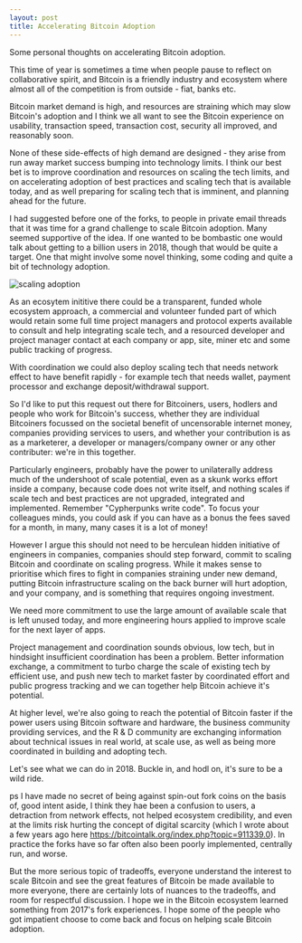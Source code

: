 ```yaml
---
layout: post
title: Accelerating Bitcoin Adoption
---
```


Some personal thoughts on accelerating Bitcoin adoption.

This time of year is sometimes a time when people pause to reflect on collaborative spirit, and Bitcoin is a friendly 
industry and ecosystem where almost all of the competition is from outside - fiat, banks etc.

Bitcoin market demand is high, and resources are straining which may slow Bitcoin's adoption and I think we all want to 
see the Bitcoin experience on usability, transaction speed, transaction cost, security all improved, and reasonably soon. 

None of these side-effects of high demand are designed - they arise from run away market success bumping into technology 
limits. I think our best bet is to improve coordination and resources on scaling the tech limits, and on accelerating 
adoption of best practices and scaling tech that is available today, and as well preparing for scaling tech that is
imminent, and planning ahead for the future.

I had suggested before one of the forks, to people in private email threads that it was time for a grand challenge to scale 
Bitcoin adoption. Many seemed supportive of the idea. If one wanted to be bombastic one would talk about getting to a billion 
users in 2018, though that would be quite a target. One that might involve some novel thinking, some coding and quite a bit of 
technology adoption.

![scaling adoption]({{"/files/rollercoaster-rocket.jpg"}})

As an ecosytem inititive there could be a transparent, funded whole ecosystem approach, a commercial and volunteer
funded part of which would retain some full time project managers and protocol experts available to consult and help 
integrating scale tech, and a resourced developer and project manager contact at each company or app, site, miner etc and 
some public tracking of progress.

With coordination we could also deploy scaling tech that needs network effect to have benefit rapidly - for example tech
that needs wallet, payment processor and exchange deposit/withdrawal support.

So I'd like to put this request out there for Bitcoiners, users, hodlers and people who work for Bitcoin's success, whether 
they are individual Bitcoiners focussed on the societal benefit of uncensorable internet money, companies providing services
to users, and whether your contribution is as as a marketerer, a developer or managers/company owner or any other contributer: 
we're in this together.

Particularly engineers, probably have the power to unilaterally address much of the undershoot of scale potential, even 
as a skunk works effort inside a company, because code does not write itself, and nothing scales if scale tech and best 
practices are not upgraded, integrated and implemented. Remember "Cypherpunks write code".  To focus your colleagues
minds, you could ask if you can have as a bonus the fees saved for a month, in many, many cases it is a lot of money!

However I argue this should not need to be herculean hidden initiative of engineers in companies, companies should step 
forward, commit to scaling Bitcoin and coordinate on scaling progress.  While it makes sense to prioritise which fires
to fight in companies straining under new demand, putting Bitcoin infrastructure scaling on the back burner will 
hurt adoption, and your company, and is something that requires ongoing investment.

We need more commitment to use the large amount of available scale that is left unused today, and more engineering hours 
applied to improve scale for the next layer of apps.

Project management and coordination sounds obvious, low tech, but in hindsight insufficient coordination has been a problem. 
Better information exchange, a commitment to turbo charge the scale of existing tech by efficient use, and push new tech to 
market faster by coordinated effort and public progress tracking and we can together help Bitcoin achieve it's potential. 

At higher level, we're also going to reach the potential of Bitcoin faster if the power users using Bitcoin software and 
hardware, the business community providing services, and the R & D community are exchanging information about technical 
issues in real world, at scale use, as well as being more coordinated in building and adopting tech. 

Let's see what we can do in 2018. Buckle in, and hodl on, it's sure to be a wild ride.


ps I have made no secret of being against spin-out fork coins on the basis of, good intent aside, I think they hae been
a confusion to users, a detraction from network effects, not helped ecosystem credibility, and even at the limits risk
hurting the concept of digital scarcity (which I wrote about a few years ago here 
https://bitcointalk.org/index.php?topic=911339.0). In practice the forks have so far often also been poorly implemented, 
centrally run, and worse.

But the more serious topic of tradeoffs, everyone understand the interest to scale Bitcoin and see the great features of
Bitcoin be made available to more everyone, there are certainly lots of nuances to the tradeoffs, and room for respectful 
discussion.  I hope we in the Bitcoin ecosystem learned something from 2017's fork experiences. I hope some of the people who got 
impatient choose to come back and focus on helping scale Bitcoin adoption.
